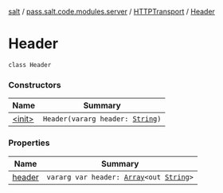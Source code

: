 [salt](../../../index.md) / [pass.salt.code.modules.server](../../index.md) / [HTTPTransport](../index.md) / [Header](./index.md)

# Header

`class Header`

### Constructors

| Name | Summary |
|---|---|
| [&lt;init&gt;](-init-.md) | `Header(vararg header: `[`String`](https://kotlinlang.org/api/latest/jvm/stdlib/kotlin/-string/index.html)`)` |

### Properties

| Name | Summary |
|---|---|
| [header](header.md) | `vararg var header: `[`Array`](https://kotlinlang.org/api/latest/jvm/stdlib/kotlin/-array/index.html)`<out `[`String`](https://kotlinlang.org/api/latest/jvm/stdlib/kotlin/-string/index.html)`>` |

